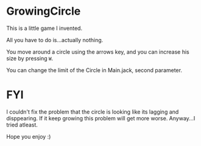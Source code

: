 # GrowingCircle

This is a little game I invented.

All you have to do is...actually nothing.

You move around a circle using the arrows key, and you can increase his size by pressing `W`.



You can change the limit of the Circle in Main.jack, second parameter.



# FYI

I couldn't fix the problem that the circle is looking like its lagging and disppearing. If it keep growing this problem will get more worse. Anyway...I tried atleast.



Hope you enjoy :)


